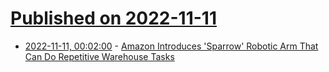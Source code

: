 # [Published on 2022-11-11](index.md)

* [2022-11-11, 00:02:00](https://hardware.slashdot.org/story/22/11/10/2214257/amazon-introduces-sparrow-robotic-arm-that-can-do-repetitive-warehouse-tasks?utm_source=rss1.0mainlinkanon&utm_medium=feed) - [Amazon Introduces 'Sparrow' Robotic Arm That Can Do Repetitive Warehouse Tasks](https://hardware.slashdot.org/story/22/11/10/2214257/amazon-introduces-sparrow-robotic-arm-that-can-do-repetitive-warehouse-tasks?utm_source=rss1.0mainlinkanon&utm_medium=feed)
